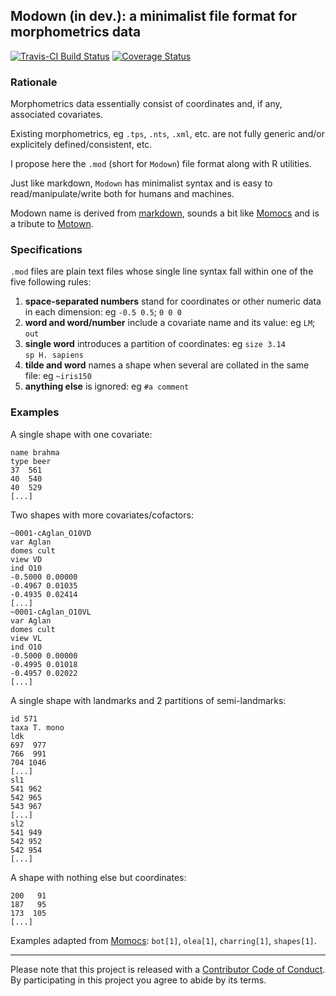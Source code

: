 Modown (in dev.): a minimalist file format for morphometrics data
--------
[![Travis-CI Build Status](https://travis-ci.org/vbonhomme/coo.svg?branch=master)](https://travis-ci.org/vbonhomme/coo)
[![Coverage Status](https://img.shields.io/codecov/c/github/vbonhomme/coo/master.svg)](https://codecov.io/github/vbonhomme/coo?branch=master)
<!--
[![CRAN\_Status\_Badge](http://www.r-pkg.org/badges/version/coo)](http://cran.r-project.org/package=coo)
![CRAN downloads last month](http://cranlogs.r-pkg.org/badges/coo) ![CRAN downloads grand total](http://cranlogs.r-pkg.org/badges/grand-total/coo)
-->

### Rationale
Morphometrics data essentially consist of coordinates and, if any, associated covariates.

Existing morphometrics, eg `.tps`, `.nts`, `.xml`, etc. are not fully generic and/or explicitely defined/consistent, etc.

I propose here the `.mod` (short for `Modown`) file format along with R utilities.

Just like markdown, `Modown` has minimalist syntax and is easy to read/manipulate/write both for humans and machines.

Modown name is derived from [markdown](https://daringfireball.net/projects/markdown/), sounds a bit like [Momocs](https://cran.r-project.org/web/packages/Momocs/index.html) and is a tribute to [Motown](https://en.wikipedia.org/wiki/Motown).

### Specifications
`.mod` files are plain text files whose single line syntax fall within one of the five following rules:

1. **space-separated numbers** stand for coordinates or other numeric data in each dimension: eg `-0.5 0.5`; `0 0 0`
2. **word and word/number** include a covariate name and its value: eg `LM`; `out`
3. **single word** introduces a partition of coordinates: eg `size 3.14` <br />`sp H. sapiens`
4. **tilde and word** names a shape when several are collated in the same file: eg `~iris150`
5. **anything else** is ignored: eg `#a comment`

### Examples

A single shape with one covariate:

```
name brahma
type beer
37  561
40  540
40  529
[...]
```
Two shapes with more covariates/cofactors:

```
~0001-cAglan_O10VD
var Aglan
domes cult
view VD
ind O10
-0.5000 0.00000
-0.4967 0.01035
-0.4935 0.02414
[...]
~0001-cAglan_O10VL 
var Aglan
domes cult
view VL
ind O10
-0.5000 0.00000
-0.4995 0.01018
-0.4957 0.02022
[...]
```

A single shape with landmarks and 2 partitions of semi-landmarks:

```
id 571
taxa T. mono
ldk
697  977
766  991
704 1046
[...]
sl1
541 962
542 965
543 967
[...]
sl2
541 949
542 952
542 954
[...]
```

A shape with nothing else but coordinates:

```
200   91
187   95
173  105
[...]
```
Examples adapted from [Momocs](https://github.com/vbonhomme/Momocs/): `bot[1]`, `olea[1]`, `charring[1]`, `shapes[1]`.

---------
Please note that this project is released with a [Contributor Code of Conduct](CONDUCT.md). By participating in this project you agree to abide by its terms.
